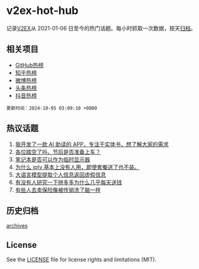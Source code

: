 # v2ex-hot-hub

 记录[V2EX](https://www.v2ex.com/)从 2021-01-06 日至今的热门话题。每小时抓取一次数据，按天[归档](archives)。
 
 ## 相关项目

- [GitHub热榜](https://github.com/lonnyzhang423/github-hot-hub)
- [知乎热榜](https://github.com/lonnyzhang423/zhihu-hot-hub)
- [微博热榜](https://github.com/lonnyzhang423/weibo-hot-hub)
- [头条热榜](https://github.com/lonnyzhang423/toutiao-hot-hub)
- [抖音热榜](https://github.com/lonnyzhang423/douyin-hot-hub)


 `更新时间：2024-10-05 03:09:10 +0800`

## 热议话题

1. [我开发了一款 AI 助读的 APP，专注于实体书，想了解大家的需求](https://www.v2ex.com/t/1077618)
1. [各位踏空了吗，节后是否准备上车？](https://www.v2ex.com/t/1077662)
1. [笔记本是否可以作为临时显示器](https://www.v2ex.com/t/1077674)
1. [为什么 iptv 基本上没有人用，即使套餐送了也不装。](https://www.v2ex.com/t/1077677)
1. [大语言模型提取个人信息返回虚假信息](https://www.v2ex.com/t/1077604)
1. [有没有人研究一下拼多多为什么几乎每天送钱](https://www.v2ex.com/t/1077597)
1. [有些人去卖保险像被传销洗了脑一样](https://www.v2ex.com/t/1077608)

## 历史归档

[archives](archives)

## License

See the [LICENSE](LICENSE) file for license rights and limitations (MIT).
